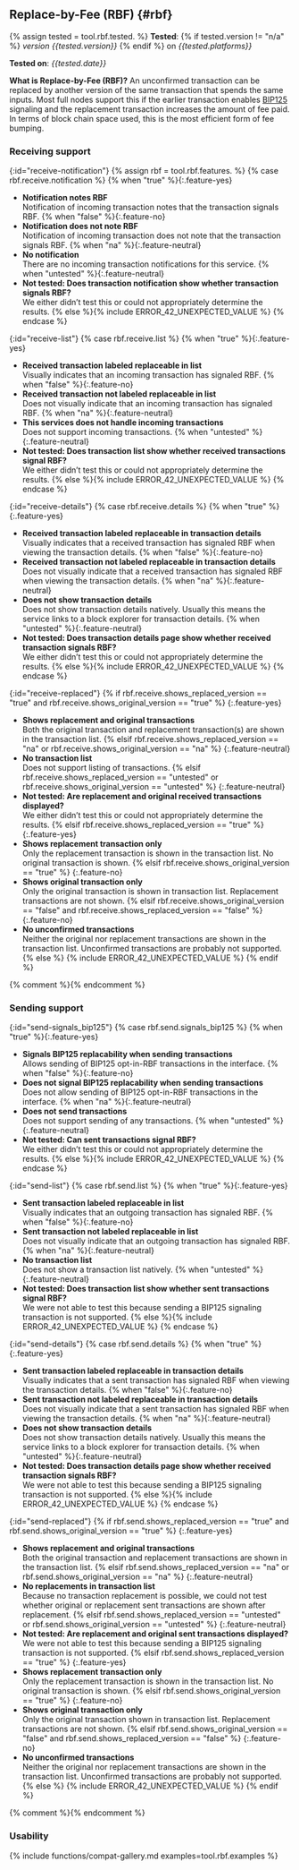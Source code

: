## Replace-by-Fee (RBF) {#rbf}

{% assign tested = tool.rbf.tested. %}
**Tested**: {% if tested.version != "n/a" %} *version {{tested.version}}* {% endif %} on *{{tested.platforms}}*

**Tested on**: *{{tested.date}}*

**What is Replace-by-Fee (RBF)?** An unconfirmed transaction can be replaced by another version of the
same transaction that spends the same inputs.  Most full nodes support
this if the earlier transaction enables [BIP125](https://github.com/bitcoin/bips/blob/master/bip-0125.mediawiki) signaling and the
replacement transaction increases the amount of fee paid.  In terms of
block chain space used, this is the most efficient form of fee bumping.

### Receiving support

<div markdown="1" class="compat-list">

{:id="receive-notification"}
{% assign rbf = tool.rbf.features. %}
{% case rbf.receive.notification %}
  {% when "true" %}{:.feature-yes}
  - **Notification notes RBF**<br>
    Notification of incoming transaction notes that the transaction signals RBF.
  {% when "false" %}{:.feature-no}
  - **Notification does not note RBF**<br>
    Notification of incoming transaction does not note that the transaction signals RBF.
  {% when "na" %}{:.feature-neutral}
  - **No notification**<br>
    There are no incoming transaction notifications for this service.
  {% when "untested" %}{:.feature-neutral}
  - **Not tested: Does transaction notification show whether transaction signals RBF?**<br>
    We either didn’t test this or could not appropriately determine the results.
  {% else %}{% include ERROR_42_UNEXPECTED_VALUE %}
{% endcase %}

{:id="receive-list"}
{% case rbf.receive.list %}
  {% when "true" %}{:.feature-yes}
  - **Received transaction labeled replaceable in list**<br>
    Visually indicates that an incoming transaction has signaled RBF.
  {% when "false" %}{:.feature-no}
  - **Received transaction not labeled replaceable in list**<br>
    Does not visually indicate that an incoming transaction has signaled RBF.
  {% when "na" %}{:.feature-neutral}
  - **This services does not handle incoming transactions**<br>
    Does not support incoming transactions.
  {% when "untested" %}{:.feature-neutral}
  - **Not tested: Does transaction list show whether received transactions signal RBF?**<br>
    We either didn’t test this or could not appropriately determine the results.
  {% else %}{% include ERROR_42_UNEXPECTED_VALUE %}
{% endcase %}

{:id="receive-details"}
{% case rbf.receive.details %}
  {% when "true" %}{:.feature-yes}
  - **Received transaction labeled replaceable in transaction details**<br>
    Visually indicates that a received transaction has signaled RBF when viewing the transaction details.
  {% when "false" %}{:.feature-no}
  - **Received transaction not labeled replaceable in transaction details**<br>
    Does not visually indicate that a received transaction has signaled RBF when viewing the transaction details.
  {% when "na" %}{:.feature-neutral}
  - **Does not show transaction details**<br>
    Does not show transaction details natively. Usually this means the service links to a block explorer for transaction details.
  {% when "untested" %}{:.feature-neutral}
  - **Not tested: Does transaction details page show whether received transaction signals RBF?**<br>
    We either didn’t test this or could not appropriately determine the results.
  {% else %}{% include ERROR_42_UNEXPECTED_VALUE %}
{% endcase %}

{:id="receive-replaced"}
{% if rbf.receive.shows_replaced_version == "true" and rbf.receive.shows_original_version == "true"  %}
  {:.feature-yes}
  - **Shows replacement and original transactions**<br>
    Both the original transaction and replacement transaction(s) are shown in the
    transaction list.
{% elsif rbf.receive.shows_replaced_version == "na" or
    rbf.receive.shows_original_version == "na" %}
  {:.feature-neutral}
  - **No transaction list**<br>
    Does not support listing of transactions.
{% elsif rbf.receive.shows_replaced_version == "untested" or
    rbf.receive.shows_original_version == "untested" %}
  {:.feature-neutral}
  - **Not tested: Are replacement and original received transactions displayed?**<br>
    We either didn’t test this or could not appropriately determine the results.
{% elsif rbf.receive.shows_replaced_version == "true" %}
  {:.feature-yes}
  - **Shows replacement transaction only**<br>
    Only the replacement transaction is shown in the transaction list. No original
    transaction is shown.
{% elsif rbf.receive.shows_original_version == "true" %}
  {:.feature-no}
  - **Shows original transaction only**<br>
    Only the original transaction is shown in transaction list. Replacement transactions
    are not shown.
{% elsif rbf.receive.shows_original_version == "false" and rbf.receive.shows_replaced_version == "false" %}
  {:.feature-no}
  - **No unconfirmed transactions**<br>
    Neither the original nor replacement transactions are shown in the
    transaction list. Unconfirmed transactions are probably not supported.
{% else %} {% include ERROR_42_UNEXPECTED_VALUE %}
{% endif %}

</div>{% comment %}<!-- end: compat-list -->{% endcomment %}

### Sending support

<div markdown="1" class="compat-list">

{:id="send-signals_bip125"}
{% case rbf.send.signals_bip125 %}
  {% when "true" %}{:.feature-yes}
  - **Signals BIP125 replacability when sending transactions**<br>
    Allows sending of BIP125 opt-in-RBF transactions in the interface.
  {% when "false" %}{:.feature-no}
  - **Does not signal BIP125 replacability when sending transactions**<br>
    Does not allow sending of BIP125 opt-in-RBF transactions in the interface.
  {% when "na" %}{:.feature-neutral}
  - **Does not send transactions**<br>
    Does not support sending of any transactions.
  {% when "untested" %}{:.feature-neutral}
  - **Not tested: Can sent transactions signal RBF?**<br>
    We either didn’t test this or could not appropriately determine the results.
  {% else %}{% include ERROR_42_UNEXPECTED_VALUE %}
{% endcase %}

{:id="send-list"}
{% case rbf.send.list %}
  {% when "true" %}{:.feature-yes}
  - **Sent transaction labeled replaceable in list**<br>
    Visually indicates that an outgoing transaction has signaled RBF.
  {% when "false" %}{:.feature-no}
  - **Sent transaction not labeled replaceable in list**<br>
    Does not visually indicate that an outgoing transaction has signaled RBF.
  {% when "na" %}{:.feature-neutral}
  - **No transaction list**<br>
    Does not show a transaction list natively.
  {% when "untested" %}{:.feature-neutral}
  - **Not tested: Does transaction list show whether sent transactions signal RBF?**<br>
    We were not able to test this because sending a BIP125 signaling transaction
    is not supported.
  {% else %}{% include ERROR_42_UNEXPECTED_VALUE %}
{% endcase %}

{:id="send-details"}
{% case rbf.send.details %}
  {% when "true" %}{:.feature-yes}
  - **Sent transaction labeled replaceable in transaction details**<br>
    Visually indicates that a sent transaction has signaled RBF when viewing the transaction details.
  {% when "false" %}{:.feature-no}
  - **Sent transaction not labeled replaceable in transaction details**<br>
    Does not visually indicate that a sent transaction has signaled RBF when viewing the transaction details.
  {% when "na" %}{:.feature-neutral}
  - **Does not show transaction details**<br>
    Does not show transaction details natively. Usually this means the service links to a block explorer for transaction details.
  {% when "untested" %}{:.feature-neutral}
  - **Not tested: Does transaction details page show whether received transaction signals RBF?**<br>
    We were not able to test this because sending a BIP125 signaling transaction
    is not supported.
  {% else %}{% include ERROR_42_UNEXPECTED_VALUE %}
{% endcase %}

{:id="send-replaced"}
{% if rbf.send.shows_replaced_version == "true" and rbf.send.shows_original_version == "true"  %}
  {:.feature-yes}
  - **Shows replacement and original transactions**<br>
    Both the original transaction and replacement transactions are shown in the
    transaction list.
{% elsif rbf.send.shows_replaced_version == "na" or
    rbf.send.shows_original_version == "na" %}
  {:.feature-neutral}
  - **No replacements in transaction list**<br>
    Because no transaction replacement is possible, we could not test whether
    original or replacement sent transactions are shown after replacement.
{% elsif rbf.send.shows_replaced_version == "untested" or
    rbf.send.shows_original_version == "untested" %}
  {:.feature-neutral}
  - **Not tested: Are replacement and original sent transactions displayed?**<br>
    We were not able to test this because sending a BIP125 signaling transaction
    is not supported.
{% elsif rbf.send.shows_replaced_version == "true" %}
  {:.feature-yes}
  - **Shows replacement transaction only**<br>
    Only the replacement transaction is shown in the transaction list. No original
    transaction is shown.
{% elsif rbf.send.shows_original_version == "true" %}
  {:.feature-no}
  - **Shows original transaction only**<br>
    Only the original transaction shown in transaction list. Replacement transactions are
    not shown.
{% elsif rbf.send.shows_original_version == "false" and rbf.send.shows_replaced_version == "false" %}
  {:.feature-no}
  - **No unconfirmed transactions**<br>
    Neither the original nor replacement transactions are shown in the
    transaction list. Unconfirmed transactions are probably not supported.
{% else %} {% include ERROR_42_UNEXPECTED_VALUE %}
{% endif %}

</div>{% comment %}<!-- end: compat-list -->{% endcomment %}

### Usability

{% include functions/compat-gallery.md examples=tool.rbf.examples %}
